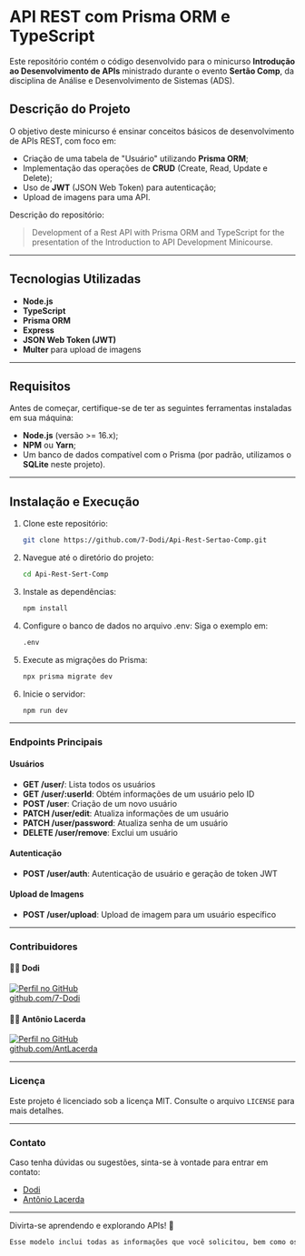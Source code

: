 # API REST com Prisma ORM e TypeScript

Este repositório contém o código desenvolvido para o minicurso **Introdução ao Desenvolvimento de APIs** ministrado durante o evento **Sertão Comp**, da disciplina de Análise e Desenvolvimento de Sistemas (ADS). 

## Descrição do Projeto

O objetivo deste minicurso é ensinar conceitos básicos de desenvolvimento de APIs REST, com foco em:  
- Criação de uma tabela de "Usuário" utilizando **Prisma ORM**;  
- Implementação das operações de **CRUD** (Create, Read, Update e Delete);  
- Uso de **JWT** (JSON Web Token) para autenticação;  
- Upload de imagens para uma API.

Descrição do repositório:  
> Development of a Rest API with Prisma ORM and TypeScript for the presentation of the Introduction to API Development Minicourse.

---

## Tecnologias Utilizadas

- **Node.js**  
- **TypeScript**  
- **Prisma ORM**  
- **Express**  
- **JSON Web Token (JWT)**  
- **Multer** para upload de imagens  

---

## Requisitos

Antes de começar, certifique-se de ter as seguintes ferramentas instaladas em sua máquina:  
- **Node.js** (versão >= 16.x);  
- **NPM** ou **Yarn**;  
- Um banco de dados compatível com o Prisma (por padrão, utilizamos o **SQLite** neste projeto).  

---

## Instalação e Execução

1. Clone este repositório:  
   ```bash
   git clone https://github.com/7-Dodi/Api-Rest-Sertao-Comp.git

2. Navegue até o diretório do projeto:  
   ```bash
   cd Api-Rest-Sert-Comp

3. Instale as dependências:  
   ```bash
   npm install

4. Configure o banco de dados no arquivo .env: Siga o exemplo em:
    ```bash
    .env

5. Execute as migrações do Prisma:
    ```bash
    npx prisma migrate dev

6. Inicie o servidor:
    ```bash
    npm run dev

---

### **Endpoints Principais**

#### Usuários
- **GET /user/**: Lista todos os usuários  
- **GET /user/:userId**: Obtém informações de um usuário pelo ID  
- **POST /user**: Criação de um novo usuário  
- **PATCH /user/edit**: Atualiza informações de um usuário  
- **PATCH /user/password**: Atualiza senha de um usuário
- **DELETE /user/remove**: Exclui um usuário  

#### Autenticação
- **POST /user/auth**: Autenticação de usuário e geração de token JWT  

#### Upload de Imagens
- **POST /user/upload**: Upload de imagem para um usuário específico  

---

### **Contribuidores**

#### 🧑‍💻 **Dodi**  
[![Perfil no GitHub](https://github.com/7-Dodi.png?size=100)](https://github.com/7-Dodi)  
[github.com/7-Dodi](https://github.com/7-Dodi)  

#### 🧑‍💻 **Antônio Lacerda**  
[![Perfil no GitHub](https://github.com/AntLacerda.png?size=100)](https://github.com/AntLacerda)  
[github.com/AntLacerda](https://github.com/AntLacerda)  

---

### **Licença**  

Este projeto é licenciado sob a licença MIT. Consulte o arquivo `LICENSE` para mais detalhes.  

---

### **Contato**  

Caso tenha dúvidas ou sugestões, sinta-se à vontade para entrar em contato:  
- [Dodi](https://github.com/7-Dodi)  
- [Antônio Lacerda](https://github.com/AntLacerda)  

---

Divirta-se aprendendo e explorando APIs! 🎉
```bash
Esse modelo inclui todas as informações que você solicitou, bem como os links para os perfis do GitHub com fotos e descrições. Caso queira ajustar algo, é só avisar!


